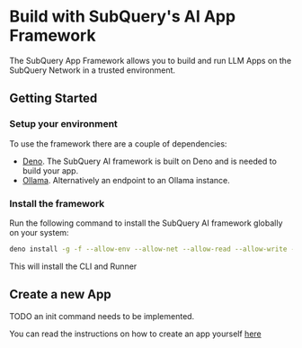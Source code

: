 # Build with SubQuery's AI App Framework

The SubQuery App Framework allows you to build and run LLM Apps on the SubQuery Network in a trusted environment.


## Getting Started

### Setup your environment

To use the framework there are a couple of dependencies:

* [Deno](https://deno.land/). The SubQuery AI framework is built on Deno and is needed to build your app.
* [Ollama](https://ollama.com/). Alternatively an endpoint to an Ollama instance.

### Install the framework

Run the following command to install the SubQuery AI framework globally on your system:

```bash
deno install -g -f --allow-env --allow-net --allow-read --allow-write --allow-ffi --allow-run --unstable-worker-options -n subql-ai @subql/ai-app-framework`
```

This will install the CLI and Runner

## Create a new App

TODO an init command needs to be implemented.

You can read the instructions on how to create an app yourself [here](./build/app.md)
